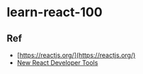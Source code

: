 # learn-react-100

## Ref

* [https://reactjs.org/](https://reactjs.org/)
* [New React Developer Tools](https://reactjs.org/blog/2015/09/02/new-react-developer-tools.html#installation)